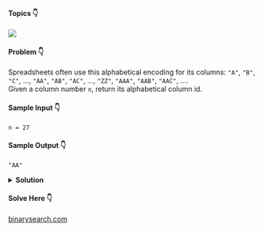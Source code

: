 #### Topics :point_down:
![](https://img.shields.io/badge/-math-wheat)

#### Problem :point_down:
Spreadsheets often use this alphabetical encoding for its columns: `"A"`, `"B"`, `"C"`, ..., `"AA"`, `"AB"`, `"AC"`, ..., `"ZZ"`, `"AAA"`, `"AAB"`, `"AAC"`, ....  
Given a column number `n`, return its alphabetical column id.
#### Sample Input :point_down:
```
n = 27
```
#### Sample Output :point_down:
```
"AA"
```
<details>
<summary><strong>Solution</strong></summary>

#### Python :point_down:
```py
def solve(n):
    c = '' # column id
    while n:
        n -= 1
        r = n % 26
        n = n // 26
        c += chr(65 + r)

    return c[::-1]
```  
#### Time Complexity :point_down:
```
O(log n)
```
#### Space Complexity :point_down:
```
O(1)
```
</details>

#### Solve Here :point_down:
[binarysearch.com](https://binarysearch.com/problems/The-Accountant)
